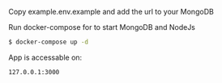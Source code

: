 Copy example.env.example and add the url to your MongoDB

Run docker-compose for to start MongoDB and NodeJs
```sh
$ docker-compose up -d
```

App is accessable on:
```sh
127.0.0.1:3000
```